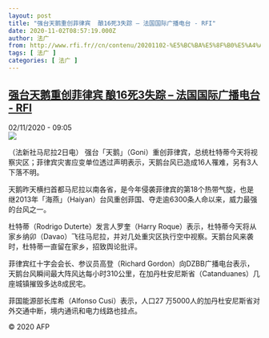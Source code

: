 ```yaml
---
layout: post
title: "强台天鹅重创菲律宾  酿16死3失踪 – 法国国际广播电台 - RFI"
date: 2020-11-02T08:57:19.000Z
author: 法广
from: http://www.rfi.fr//cn/contenu/20201102-%E5%BC%BA%E5%8F%B0%E5%A4%A9%E9%B9%85%E9%87%8D%E5%88%9B%E8%8F%B2%E5%BE%8B%E5%AE%BE-%E9%85%BF16%E6%AD%BB3%E5%A4%B1%E8%B8%AA
tags: [ 法广 ]
categories: [ 法广 ]
---
```

<!--1604307439000-->
[强台天鹅重创菲律宾  酿16死3失踪 – 法国国际广播电台 - RFI](http://www.rfi.fr//cn/contenu/20201102-%E5%BC%BA%E5%8F%B0%E5%A4%A9%E9%B9%85%E9%87%8D%E5%88%9B%E8%8F%B2%E5%BE%8B%E5%AE%BE-%E9%85%BF16%E6%AD%BB3%E5%A4%B1%E8%B8%AA)
------

<div>
<div>02/11/2020 - 09:05</div><img src="https://s.rfi.fr/media/display/224b0d6c-1ce7-11eb-9115-005056bff430/w:310/p:16x9/int0006b.201102160501.jpg"><div class="t-content__body u-clearfix">            <p>（法新社马尼拉2日电）    强台「天鹅」（Goni）重创菲律宾，总统杜特蒂今天将视察灾区；菲律宾灾害应变单位透过声明表示，天鹅台风已造成16人罹难，另有3人下落不明。</p><p>    天鹅昨天横扫首都马尼拉以南各省，是今年侵袭菲律宾的第18个热带气旋，也是继2013年「海燕」（Haiyan）台风重创菲国、夺走逾6300条人命以来，威力最强的台风之一。</p><p>    杜特蒂（Rodrigo Duterte）发言人罗奎（Harry Roque）表示，杜特蒂今天将从家乡纳卯（Davao）飞往马尼拉，并对几处重灾区执行空中视察。天鹅台风来袭时，杜特蒂一直留在家乡，招致舆论批评。</p><p>    菲律宾红十字会会长、参议员高登（Richard Gordon）向DZBB广播电台表示，天鹅台风瞬间最大阵风达每小时310公里，在加丹杜安尼斯省（Catanduanes）几座城镇摧毁多达8成民宅。</p><p>    菲国能源部长库希（Alfonso Cusi）表示，人口27 万5000人的加丹杜安尼斯省对外交通中断，境内通讯和电力线路也挂点。</p>            <p class="t-copyright">© 2020 AFP</p>        </div>
</div>
